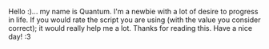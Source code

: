 Hello :)... my name is Quantum. 
I'm a newbie with a lot of desire to progress in life. 
If you would rate the script you are using (with the value you consider correct); it would really help me a lot. 
Thanks for reading this. 
Have a nice day! :3
